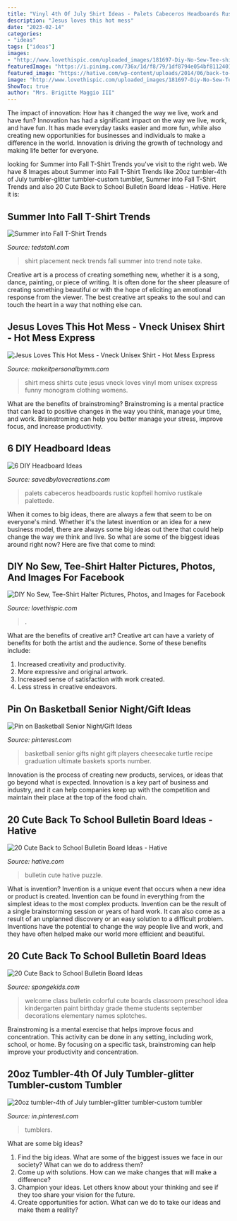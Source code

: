 ```yaml
---
title: "Vinyl 4th Of July Shirt Ideas - Palets Cabeceros Headboards Rustic Kopfteil Homivo Rustikale Palettede"
description: "Jesus loves this hot mess"
date: "2023-02-14"
categories:
- "ideas"
tags: ["ideas"]
images:
- "http://www.lovethispic.com/uploaded_images/181697-Diy-No-Sew-Tee-shirt-Halter.jpg"
featuredImage: "https://i.pinimg.com/736x/1d/f8/79/1df8794e054bf8112401cd0eda7a488c.jpg"
featured_image: "https://hative.com/wp-content/uploads/2014/06/back-to-school-ideas/13-puzzle-bulletin-board.jpg"
image: "http://www.lovethispic.com/uploaded_images/181697-Diy-No-Sew-Tee-shirt-Halter.jpg"
ShowToc: true
author: "Mrs. Brigitte Maggio III"
---
```



The impact of innovation: How has it changed the way we live, work and have fun?
Innovation has had a significant impact on the way we live, work, and have fun. It has made everyday tasks easier and more fun, while also creating new opportunities for businesses and individuals to make a difference in the world. Innovation is driving the growth of technology and making life better for everyone.

	

		
looking for Summer into Fall T-Shirt Trends you've visit to the right web. We have 8 Images about Summer into Fall T-Shirt Trends like 20oz tumbler-4th of July tumbler-glitter tumbler-custom tumbler, Summer into Fall T-Shirt Trends and also 20 Cute Back to School Bulletin Board Ideas - Hative. Here it is:
		
    
## Summer Into Fall T-Shirt Trends

<img loading=lazy src="http://tedstahl.com/wp-content/uploads/2013/08/fullcolor5-e1375826980503.jpg" onerror="this.onerror=null;this.src='https://tse1.mm.bing.net/th?id=OIP.kbD852s71SIANqiNULQ-DgHaJ4&amp;pid=15.1';" alt="Summer into Fall T-Shirt Trends">

_Source: tedstahl.com_

>shirt placement neck trends fall summer into trend note take. 

	

Creative art is a process of creating something new, whether it is a song, dance, painting, or piece of writing. It is often done for the sheer pleasure of creating something beautiful or with the hope of eliciting an emotional response from the viewer. The best creative art speaks to the soul and can touch the heart in a way that nothing else can.

    
## Jesus Loves This Hot Mess - Vneck Unisex Shirt - Hot Mess Express

<img loading=lazy src="http://cdn3.bigcommerce.com/s-o8klun/products/312/images/629/hot_mess__45242.1472521889.490.588.jpg?c=2" onerror="this.onerror=null;this.src='https://tse4.mm.bing.net/th?id=OIP.AaikLds4-5z4FQcuz57JswAAAA&amp;pid=15.1';" alt="Jesus Loves This Hot Mess - Vneck Unisex Shirt - Hot Mess Express">

_Source: makeitpersonalbymm.com_

>shirt mess shirts cute jesus vneck loves vinyl mom unisex express funny monogram clothing womens. 

	

What are the benefits of brainstroming?
Brainstroming is a mental practice that can lead to positive changes in the way you think, manage your time, and work. Brainstroming can help you better manage your stress, improve focus, and increase productivity.

    
## 6 DIY Headboard Ideas

<img loading=lazy src="https://savedbylovecreations.com/wp-content/uploads/2011/08/pallet.jpg" onerror="this.onerror=null;this.src='https://tse3.mm.bing.net/th?id=OIP.QfFWxZUHxjJk-U1sq5CuUwHaLG&amp;pid=15.1';" alt="6 DIY Headboard Ideas">

_Source: savedbylovecreations.com_

>palets cabeceros headboards rustic kopfteil homivo rustikale palettede. 

	

When it comes to big ideas, there are always a few that seem to be on everyone's mind. Whether it's the latest invention or an idea for a new business model, there are always some big ideas out there that could help change the way we think and live. So what are some of the biggest ideas around right now? Here are five that come to mind: 

    
## DIY No Sew, Tee-Shirt Halter Pictures, Photos, And Images For Facebook

<img loading=lazy src="http://www.lovethispic.com/uploaded_images/181697-Diy-No-Sew-Tee-shirt-Halter.jpg" onerror="this.onerror=null;this.src='https://tse3.mm.bing.net/th?id=OIP.tgUVxC1GVzP3443fR-4o-gHaIx&amp;pid=15.1';" alt="DIY No Sew, Tee-Shirt Halter Pictures, Photos, and Images for Facebook">

_Source: lovethispic.com_

>. 

	

What are the benefits of creative art?
Creative art can have a variety of benefits for both the artist and the audience. Some of these benefits include: 
1. Increased creativity and productivity.
2. More expressive and original artwork.
3. Increased sense of satisfaction with work created. 
4. Less stress in creative endeavors.

    
## Pin On Basketball Senior Night/Gift Ideas

<img loading=lazy src="https://i.pinimg.com/736x/0b/d6/d7/0bd6d71025c9aa9c115c06f8a07c5af7--basketball.jpg" onerror="this.onerror=null;this.src='https://tse2.mm.bing.net/th?id=OIP.krHCk8hYo4y-6o1XO5OwdQHaJ3&amp;pid=15.1';" alt="Pin on Basketball Senior Night/Gift Ideas">

_Source: pinterest.com_

>basketball senior gifts night gift players cheesecake turtle recipe graduation ultimate baskets sports number. 

	

Innovation is the process of creating new products, services, or ideas that go beyond what is expected. Innovation is a key part of business and industry, and it can help companies keep up with the competition and maintain their place at the top of the food chain.

    
## 20 Cute Back To School Bulletin Board Ideas - Hative

<img loading=lazy src="https://hative.com/wp-content/uploads/2014/06/back-to-school-ideas/13-puzzle-bulletin-board.jpg" onerror="this.onerror=null;this.src='https://tse2.mm.bing.net/th?id=OIP.429psLWlWmMtvNKeHb8Y7AHaFj&amp;pid=15.1';" alt="20 Cute Back to School Bulletin Board Ideas - Hative">

_Source: hative.com_

>bulletin cute hative puzzle. 

	

What is invention?
Invention is a unique event that occurs when a new idea or product is created. Invention can be found in everything from the simplest ideas to the most complex products. Invention can be the result of a single brainstorming session or years of hard work. It can also come as a result of an unplanned discovery or an easy solution to a difficult problem. Inventions have the potential to change the way people live and work, and they have often helped make our world more efficient and beautiful.

    
## 20 Cute Back To School Bulletin Board Ideas

<img loading=lazy src="http://spongekids.com/wp-content/uploads/2014/06/back-to-school-ideas/15-welcome-to-our-colorful-class.jpg" onerror="this.onerror=null;this.src='https://tse1.mm.bing.net/th?id=OIP.DbqLIWhIbQMxiQKv_vy4tAHaDo&amp;pid=15.1';" alt="20 Cute Back to School Bulletin Board Ideas">

_Source: spongekids.com_

>welcome class bulletin colorful cute boards classroom preschool idea kindergarten paint birthday grade theme students september decorations elementary names splotches. 

	

Brainstroming is a mental exercise that helps improve focus and concentration. This activity can be done in any setting, including work, school, or home. By focusing on a specific task, brainstroming can help improve your productivity and concentration.

    
## 20oz Tumbler-4th Of July Tumbler-glitter Tumbler-custom Tumbler

<img loading=lazy src="https://i.pinimg.com/736x/1d/f8/79/1df8794e054bf8112401cd0eda7a488c.jpg" onerror="this.onerror=null;this.src='https://tse2.mm.bing.net/th?id=OIP.GI-PjgOzsI4d0l4x_OAAYwHaJ9&amp;pid=15.1';" alt="20oz tumbler-4th of July tumbler-glitter tumbler-custom tumbler">

_Source: in.pinterest.com_

>tumblers. 

	

What are some big ideas?
1. Find the big ideas. What are some of the biggest issues we face in our society? What can we do to address them?
2. Come up with solutions. How can we make changes that will make a difference?
3. Champion your ideas. Let others know about your thinking and see if they too share your vision for the future.
4. Create opportunities for action. What can we do to take our ideas and make them a reality?

